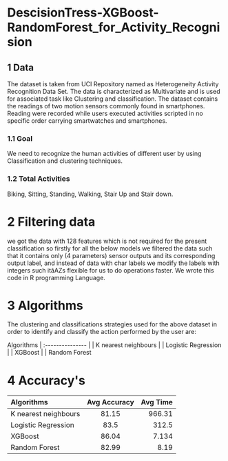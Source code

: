 # DescisionTress-XGBoost-RandomForest_for_Activity_Recognision

## 1 Data
  
The dataset is taken from UCI Repository named as Heterogeneity Activity Recognition
Data Set. The data is characterized as Multivariate and is used for associated task like
Clustering and classification.
The dataset contains the readings of two motion sensors commonly found in smartphones.
Reading were recorded while users executed activities scripted in no specific
order carrying smartwatches and smartphones.

### 1.1 Goal
We need to recognize the human activities of different user by using Classification and
clustering techniques.

### 1.2 Total Activities
Biking, Sitting, Standing, Walking, Stair Up and Stair down.

# 2 Filtering data
we got the data with 128 features which is not required for the present classification
so firstly for all the below models we filtered the data such that it contains only (4
parameters) sensor outputs and its corresponding output label, and instead of data with
char labels we modify the labels with integers such itâAZs flexible for us to do operations
faster. We wrote this code in R programming Language.

# 3 Algorithms
The clustering and classifications strategies used for the above dataset in order to identify
and classify the action performed by the user are:

 Algorithms
| :--------------- |
| K nearest neighbours |
| Logistic Regression |
| XGBoost |
| Random Forest 

# 4 Accuracy's
 Algorithms        |  Avg Accuracy | Avg Time
| :--------------- | :------------: | ---------:|
| K nearest neighbours | 81.15  | 966.31 |
| Logistic Regression | 83.5  | 312.5 |
| XGBoost | 86.04 |  7.134 |
| Random Forest | 82.99 | 8.19 |
